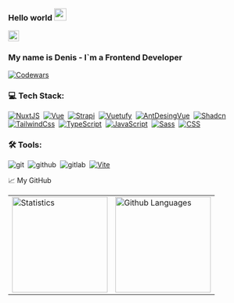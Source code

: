 ### Hello world <img src="https://media.giphy.com/media/hvRJCLFzcasrR4ia7z/giphy.gif" width="25" >

<a href="https://t.me/DenisAgeychev">
  <img alt="Ageychev Denis | Telegram" width="22px" src="https://upload.wikimedia.org/wikipedia/commons/thumb/5/5c/Telegram_Messenger.png/768px-Telegram_Messenger.png" />
</a>

<br />

### My name is Denis - I`m a Frontend Developer 

[![Codewars](https://www.codewars.com/users/AgeychevDenis/badges/large)](<https://www.codewars.com/users/AgeychevDenis>)

### 💻 Tech Stack:

[![NuxtJS](https://shields.io/badge/-Nuxt-001e26?logo=nuxt.js&style=for-the-badge)](https://nuxtjs.org/)&nbsp;
[![Vue](https://shields.io/badge/-Vue-213634?logo=vue.js&style=for-the-badge)](https://vuejs.org/)&nbsp;
[![Strapi](https://shields.io/badge/-strapi-4945ff?logo=strapi&style=for-the-badge)](https://strapi.io/)&nbsp;
[![Vuetufy](https://shields.io/badge/-vuetify-282c34?logo=vuetify&style=for-the-badge)](https://vuetifyjs.com/en/)&nbsp;
[![AntDesingVue](https://shields.io/badge/-ant_desing_vue-0f73f3?logo=ant-design&style=for-the-badge)](https://antdv.com/)&nbsp;
[![Shadcn](https://shields.io/badge/-shadcn-001c10?logo=shadcnui&style=for-the-badge)](https://www.shadcn-vue.com/)&nbsp;
[![TailwindCss](https://shields.io/badge/-tailwindcss-1d2536?logo=tailwindcss&style=for-the-badge)](https://tailwindcss.com/)&nbsp;
[![TypeScript](https://img.shields.io/badge/-TypeScript-3178c6?style=for-the-badge&logo=typescript&logoColor=fff)](https://www.typescriptlang.org/)&nbsp;
[![JavaScript](https://img.shields.io/badge/-JavaScript-FFC618?style=for-the-badge&logo=javascript&logoColor=000)](https://developer.mozilla.org/en-US/docs/Web/JavaScript/)&nbsp;
[![Sass](https://img.shields.io/badge/-Sass-FFE5EB?style=for-the-badge&logo=sass)](https://sass-lang.com/documentation/)&nbsp;
[![CSS](https://shields.io/badge/-CSS-1572B6?logo=css3&style=for-the-badge&logoColor=fff)](https://developer.mozilla.org/en-US/docs/Web/CSS/)&nbsp;


### 🛠 Tools:

<img alt="git" src="https://img.shields.io/badge/git-F05033.svg?&style=for-the-badge&logo=git&logoColor=fff" />&nbsp;
<img alt="github" src="https://img.shields.io/badge/github-000.svg?&style=for-the-badge&logo=github&logoColor=fff" />&nbsp;
<img alt="gitlab" src="https://img.shields.io/badge/gitlab-e24329.svg?&style=for-the-badge&logo=gitlab&logoColor=fff" />&nbsp;
[![Vite](https://img.shields.io/badge/-vite-a652fe?style=for-the-badge&logo=vite&logoColor=fff)](https://vite.dev/)&nbsp;


📈 My GitHub 

<table>
  <tr>
    <td>
    <img height="195px" alt="Statistics" src="https://github-readme-stats.vercel.app/api?username=ageychevdenis&show_icons=true&theme=algolia&hide=contribs,issues" />
    </td>
    <td>
<img height="195px" alt="Github Languages" src="https://github-readme-stats-eight-theta.vercel.app/api/top-langs/?username=AgeychevDenis&theme=algolia&layout=compact" />
    </td>
  </tr>
</table>






